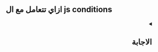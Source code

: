 <h2 align=center>ازاي تتعامل مع ال js conditions</h2>

<details dir=rtl>
  <summary>
    <h2>الاجابة</h2>
  </summary>

لما بتكتب كود بال JavaScript أو أي لغة برمجة تانية فأحنا غالبا بنبقي محتاجين ننفذ كود بناء علي شرط معين ودا بنسميه `conditional statements`
    
أحيانا بيكون عندي conditional statements كثيره جدا بيكونولي في النهاية [if/else hell](https://www.zealousweb.com/wp-content/uploads/2021/02/image1.png) و دا طبعا بيخلي الكود غير مقروء.
    
  

  
  
  
  
  
  
  
  
  
فأنت محتاج الاول تشوف عدد ال conditional statements الي عندك لو لقيتيها 2 أو 3 بس أستخدم:
    

    
<ol type='1' dir=rtl>
  <li> <a href="https://developer.mozilla.org/en-US/docs/Web/JavaScript/Reference/Statements/if...else">if...else</a> 
      <div align=center>
          <img width=50% src="https://user-images.githubusercontent.com/69124951/197768034-6cd38f8d-1c60-49ca-aae8-c47f95b5546c.png" />
       </div>
  </li>
  <li> <a href="https://developer.mozilla.org/en-US/docs/Web/JavaScript/Reference/Statements/if...else">Ternary Operator</a> 
    <div align=center>
          <img width=50% src="https://user-images.githubusercontent.com/69124951/197768594-77b4b7f7-04ce-4a06-8210-177144566e07.png" />
       </div>
  </li>
  <li> <a href="https://developer.mozilla.org/en-US/docs/Web/JavaScript/Reference/Operators/Conditional_Operator">Logical Conjunction</a>
    <div align=center>
      <img width=50% src="https://user-images.githubusercontent.com/69124951/197769573-37fc0aeb-7866-4bfd-9ffe-5c1ffe82a1ca.png" />
    </div>
  </li>
  </li>
</ol>

ولو لقيتهم اكتر من كدا استخدم:
<ol type='1' dir=rtl>
  <li><a href="https://developer.mozilla.org/en-US/docs/Web/JavaScript/Reference/Statements/switch">Switch statement</a> 
    <div align=center>
          <img width=50% src="https://user-images.githubusercontent.com/69124951/197770059-8b05280a-b3fc-4ecb-8b11-7d3218a8e625.png" />
       </div>
  </li>
  <li><a href="https://developer.mozilla.org/en-US/docs/Web/JavaScript/Reference/Operators/Object_initializer">Literal Object </a> 
    <div align=center>
          <img width=50% src="https://user-images.githubusercontent.com/69124951/197770450-cabfb77f-e1c1-4bb4-9614-db45fe593bda.png" />
    </div>
  </li>
</ol>

</details>

